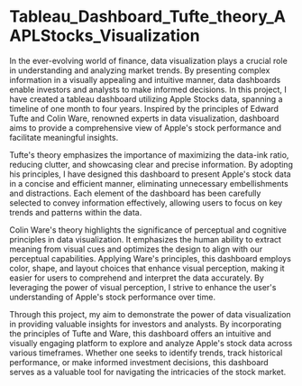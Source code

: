 # Tableau_Dashboard_Tufte_theory_AAPLStocks_Visualization
In the ever-evolving world of finance, data visualization plays a crucial role in understanding and analyzing market trends. By presenting complex information in a visually appealing and intuitive manner, data dashboards enable investors and analysts to make informed decisions. In this project, I have created a tableau dashboard utilizing Apple Stocks data, spanning a timeline of one month to four years. Inspired by the principles of Edward Tufte and Colin Ware, renowned experts in data visualization, dashboard aims to provide a comprehensive view of Apple's stock performance and facilitate meaningful insights.

Tufte's theory emphasizes the importance of maximizing the data-ink ratio, reducing clutter, and showcasing clear and precise information. By adopting his principles, I have designed this dashboard to present Apple's stock data in a concise and efficient manner, eliminating unnecessary embellishments and distractions. Each element of the dashboard has been carefully selected to convey information effectively, allowing users to focus on key trends and patterns within the data.

Colin Ware's theory highlights the significance of perceptual and cognitive principles in data visualization. It emphasizes the human ability to extract meaning from visual cues and optimizes the design to align with our perceptual capabilities. Applying Ware's principles, this dashboard employs color, shape, and layout choices that enhance visual perception, making it easier for users to comprehend and interpret the data accurately. By leveraging the power of visual perception,  I strive to enhance the user's understanding of Apple's stock performance over time.

Through this project, my aim to demonstrate the power of data visualization in providing valuable insights for investors and analysts. By incorporating the principles of Tufte and Ware, this dashboard offers an intuitive and visually engaging platform to explore and analyze Apple's stock data across various timeframes. Whether one seeks to identify trends, track historical performance, or make informed investment decisions, this dashboard serves as a valuable tool for navigating the intricacies of the stock market.
